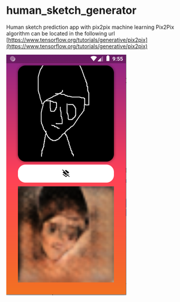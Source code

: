 # human_sketch_generator

Human sketch prediction app with pix2pix machine learning 
Pix2Pix algorithm can be located in the following url
[https://www.tensorflow.org/tutorials/generative/pix2pix](https://www.tensorflow.org/tutorials/generative/pix2pix)

![Sample Image](https://github.com/Alvinkariuki/human_sketch_generator/blob/master/sampleImage.PNG)
